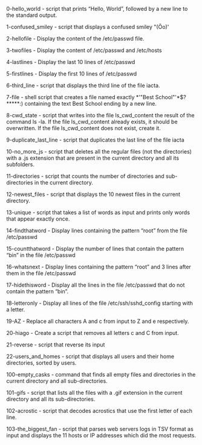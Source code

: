 0-hello_world - script that prints “Hello, World”, followed by a new line to the standard output.

1-confused_smiley - script that displays a confused smiley "(Ôo)'

2-hellofile - Display the content of the /etc/passwd file.

3-twofiles - Display the content of /etc/passwd and /etc/hosts

4-lastlines - Display the last 10 lines of /etc/passwd

5-firstlines - Display the first 10 lines of /etc/passwd

6-third_line - script that displays the third line of the file iacta.

7-file - shell script that creates a file named exactly *\'"Best School"'\*$?*****:) containing the text Best School ending by a new line.

8-cwd_state - script that writes into the file ls_cwd_content the result of the command ls -la. If the file ls_cwd_content already exists, it should be overwritten. If the file ls_cwd_content does not exist, create it.

9-duplicate_last_line - script that duplicates the last line of the file iacta

10-no_more_js - script that deletes all the regular files (not the directories) with a .js extension that are present in the current directory and all its subfolders.

11-directories - script that counts the number of directories and sub-directories in the current directory.

12-newest_files - script that displays the 10 newest files in the current directory.

13-unique - script that takes a list of words as input and prints only words that appear exactly once.

14-findthatword - Display lines containing the pattern “root” from the file /etc/passwd

15-countthatword - Display the number of lines that contain the pattern “bin” in the file /etc/passwd

16-whatsnext - Display lines containing the pattern “root” and 3 lines after them in the file /etc/passwd

17-hidethisword - Display all the lines in the file /etc/passwd that do not contain the pattern “bin”.

18-letteronly - Display all lines of the file /etc/ssh/sshd_config starting with a letter.

19-AZ - Replace all characters A and c from input to Z and e respectively.

20-hiago - Create a script that removes all letters c and C from input.

21-reverse - script that reverse its input

22-users_and_homes - script that displays all users and their home directories, sorted by users.

100-empty_casks - command that finds all empty files and directories in the current directory and all sub-directories.

101-gifs - script that lists all the files with a .gif extension in the current directory and all its sub-directories.

102-acrostic - script that decodes acrostics that use the first letter of each line.

103-the_biggest_fan - script that parses web servers logs in TSV format as input and displays the 11 hosts or IP addresses which did the most requests.
